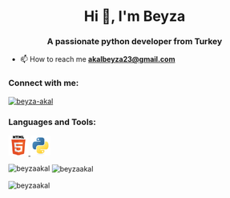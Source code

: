 
<h1 align="center">Hi 👋, I'm Beyza</h1>
<h3 align="center">A passionate python developer from Turkey</h3>

- 📫 How to reach me **akalbeyza23@gmail.com**

<h3 align="left">Connect with me:</h3>
<p align="left">
<a href="https://linkedin.com/in/beyza-akal" target="blank"><img align="center" src="https://raw.githubusercontent.com/rahuldkjain/github-profile-readme-generator/master/src/images/icons/Social/linked-in-alt.svg" alt="beyza-akal" height="30" width="40" /></a>
</p>

<h3 align="left">Languages and Tools:</h3>
<p align="left"> <a href="https://www.w3.org/html/" target="_blank" rel="noreferrer"> <img src="https://raw.githubusercontent.com/devicons/devicon/master/icons/html5/html5-original-wordmark.svg" alt="html5" width="40" height="40"/> </a> <a href="https://www.python.org" target="_blank" rel="noreferrer"> <img src="https://raw.githubusercontent.com/devicons/devicon/master/icons/python/python-original.svg" alt="python" width="40" height="40"/> </a> </p>

<p><img align="left" src="https://github-readme-stats.vercel.app/api/top-langs?username=beyzaakal&show_icons=true&locale=en&layout=compact" alt="beyzaakal" /></p>

<p>&nbsp;<img align="center" src="https://github-readme-stats.vercel.app/api?username=beyzaakal&show_icons=true&locale=en" alt="beyzaakal" /></p>

<p><img align="center" src="https://github-readme-streak-stats.herokuapp.com/?user=beyzaakal&" alt="beyzaakal" /></p>



